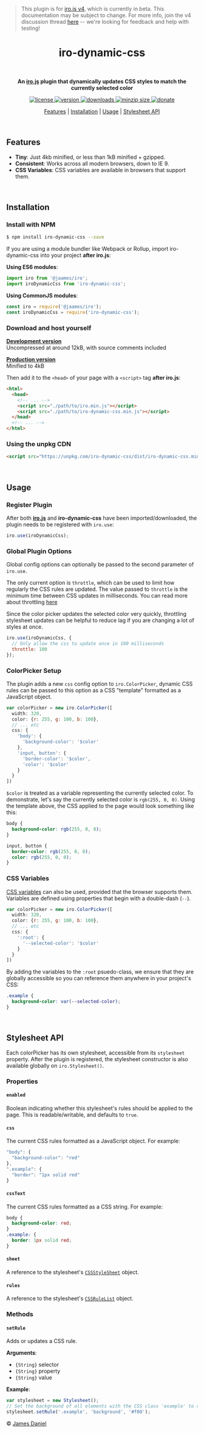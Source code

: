 > This plugin is for [iro.js v4](https://github.com/jaames/iro.js/tree/v4), which is currently in beta. This documentation may be subject to change. For more info, join the v4 discussion thread [here](https://github.com/jaames/iro.js/issues/30) -- we're looking for feedback and help with testing!

<h1 align="center">iro-dynamic-css</h1>

<br/>

<p align="center">
  <b>An <a href="https://github.com/jaames/iro.js">iro.js</a> plugin that dynamically updates CSS styles to match the currently selected color</b>
</p>

<p align="center">
  <a href="https://github.com/jaames/iro-dynamic-css/blob/master/LICENSE.txt">
    <img src="https://badgen.net/github/license/jaames/iro-dynamic-css" alt="license" />
  </a>
  <a href="https://npmjs.org/package/iro-dynamic-css">
    <img src="https://badgen.net/npm/v/iro-dynamic-css?color" alt="version" />
  </a>
  <a href="https://npmjs.org/package/iro-dynamic-css">
    <img src="https://badgen.net/npm/dt/iro-dynamic-css?color" alt="downloads" />
  </a>
  <a href="https://bundlephobia.com/result?p=iro-dynamic-css">
    <img src="https://badgen.net/bundlephobia/minzip/iro-dynamic-css?color" alt="minzip size" />
  </a>
  <a href="https://www.paypal.com/cgi-bin/webscr?cmd=_s-xclick&hosted_button_id=XS9R3QTLZYAXQ&source=url">
    <img src="https://badgen.net/badge/donate/paypal/ED5151" alt="donate" />
  </a>
</p>

<p align="center">
<a href="#features">Features</a> | <a href="#installation">Installation</a> | <a href="#usage">Usage</a> | <a href="#stylesheet-api">Stylesheet API</a>
</p>

<br/>

## Features

* **Tiny**: Just 4kb minified, or less than 1kB minified + gzipped.
* **Consistent**: Works across all modern browsers, down to IE 9.
* **CSS Variables**: CSS variables are available in browsers that support them.

<br/>

## Installation

### Install with NPM

```bash
$ npm install iro-dynamic-css --save
```

If you are using a module bundler like Webpack or Rollup, import iro-dynamic-css into your project **after iro.js**: 

**Using ES6 modules**:

```js
import iro from '@jaames/iro';
import iroDynamicCss from 'iro-dynamic-css';
```

**Using CommonJS modules**:

```js
const iro = require('@jaames/iro');
const iroDynamicCss = require('iro-dynamic-css');
```

### Download and host yourself

**[Development version](https://raw.githubusercontent.com/jaames/iro-dynamic-css/master/dist/iro-dynamic-css.js)**<br/>
Uncompressed at around 12kB, with source comments included

**[Production version](https://raw.githubusercontent.com/jaames/iro-dynamic-css/master/dist/iro-dynamic-css.min.js)**<br/>
Minified to 4kB

Then add it to the `<head>` of your page with a `<script>` tag **after iro.js**:

```html
<html>
  <head>
    <!-- ... -->
    <script src="./path/to/iro.min.js"></script>
    <script src="./path/to/iro-dynamic-css.min.js"></script>
  </head>
  <!-- ... -->
</html>
```

### Using the unpkg CDN

```html
<script src="https://unpkg.com/iro-dynamic-css/dist/iro-dynamic-css.min.js"></script>
```

<br/>

## Usage

### Register Plugin

After both [**iro.js**](https://github.com/jaames/iro.js) and **iro-dynamic-css** have been imported/downloaded, the plugin needs to be registered with `iro.use`:

```js
iro.use(iroDynamicCss);
```

### Global Plugin Options

Global config options can optionally be passed to the second parameter of `iro.use`. 

The only current option is `throttle`, which can be used to limit how regularly the CSS rules are updated. The value passed to `throttle` is the minimum time between CSS updates in milliseconds. You can read more about throttling [here](https://css-tricks.com/debouncing-throttling-explained-examples/#article-header-id-5)

Since the color picker updates the selected color very quickly, throttling stylesheet updates can be helpful to reduce lag if you are changing a lot of styles at once.

```js
iro.use(iroDynamicCss, {
  // Only allow the css to update once in 100 milliseconds
  throttle: 100
});
```

### ColorPicker Setup

The plugin adds a new `css` config option to `iro.ColorPicker`, dynamic CSS rules can be passed to this option as a CSS "template" formatted as a JavaScript object.

```js
var colorPicker = new iro.ColorPicker([
  width: 320,
  color: {r: 255, g: 100, b: 100},
  // ... etc
  css: {
    'body': {
      'background-color': '$color'
    },
    'input, button': {
      'border-color': '$color',
      'color': '$color'
    }
  }
])
```

`$color` is treated as a variable representing the currently selected color. To demonstrate, let's say the currently selected color is `rgb(255, 0, 0)`. Using the template above, the CSS applied to the page would look something like this:

```css
body {
  background-color: rgb(255, 0, 0);
}

input, button {
  border-color: rgb(255, 0, 0);
  color: rgb(255, 0, 0);
}
```

### CSS Variables

[CSS variables](https://alligator.io/css/css-variables/) can also be used, provided that the browser supports them. Variables are defined using properties that begin with a double-dash (`--`). 

```js
var colorPicker = new iro.ColorPicker([
  width: 320,
  color: {r: 255, g: 100, b: 100},
  // ... etc
  css: {
    ':root': {
      '--selected-color': '$color'
    }
  }
])
```

By adding the variables to the `:root` psuedo-class, we ensure that they are globally accessible so you can reference them anywhere in your project's CSS:

```css
.example {
  background-color: var(--selected-color);
}
```

<br/>

## Stylesheet API

Each colorPicker has its own stylesheet, accessible from its `stylesheet` property. After the plugin is registered, the stylesheet constructor is also available globally on `iro.Stylesheet()`.

### Properties

#### `enabled`

Boolean indicating whether this stylesheet's rules should be applied to the page. This is readable/writable, and defaults to `true`.

#### `css`

The current CSS rules formatted as a JavaScript object. For example:

```js
"body": {
  "background-color": "red"
},
".example": {
  "border": "1px solid red"
}
```

#### `cssText`

The current CSS rules formatted as a CSS string. For example:

```css
body {
  background-color: red;
}
.example: {
  border: 1px solid red;
}
```

#### `sheet`

A reference to the stylesheet's [`CSSStyleSheet`](https://developer.mozilla.org/en-US/docs/Web/API/CSSStyleSheet) object.

#### `rules`

A reference to the stylesheet's [`CSSRuleList`](https://developer.mozilla.org/en-US/docs/Web/API/CSSRuleList) object.

### Methods

#### `setRule`

Adds or updates a CSS rule.

**Arguments**:

  * `{String}` selector
  * `{String}` property
  * `{String}` value

**Example**:

```js
var stylesheet = new Stylesheet();
// Set the background of all elements with the CSS class 'example' to red
stylesheet.setRule('.example', 'background', '#f00');
```

© [James Daniel](https://github.com/jaames)